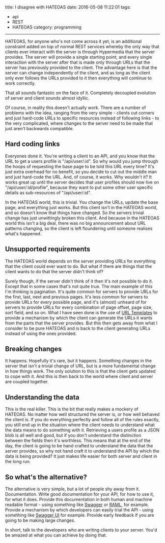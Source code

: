 title: I disagree with HATEOAS
date: 2016-05-08 11:22:01
tags:
- api
- REST
- HATEOAS
category: programming
---
HATEOAS, for anyone who's not come across it yet, is an additional constraint added on top of normal REST services whereby the only way that clients ever interact with the server is through Hypermedia that the server provides. The server will provide a single starting point, and every single interaction with the server after that is made only through URLs that the server has previously provided to the client. The advantage here is that the server can change independently of the client, and as long as the client only ever follows the URLs provided to it then everything will continue to work correctly.

That all sounds fantastic on the face of it. Completely decoupled evolution of server and client sounds almost idyllic.

Of course, in reality this doesn't actually work. There are a number of problems with the idea, ranging from the very simple - clients cut corners and just hard-code URLs to specific resources instead of following links - to the very complicated, where changes to the server need to be made that just aren't backwards compatible.

<!-- more -->

## Hard coding links
Everyones done it. You're writing a client to an API, and you know that the URL to get a users profile is "/api/user/:id". So why would you jump through the hoops of requesting the base page to be told this URL every time? It's just extra overhead for no benefit, so you decide to cut out the middle man and just hard-code the URL. And, of course, it works. Why wouldn't it? It works great up until the server decides that user profiles should now live on "/api/user/:id/profile", because they want to put some other user specific details as sub-resources of "/api/user/:id".

In the HATEOAS world, this is trivial. You change the URLs, update the base page, and everything just works. But this client isn't in the HATEOAS world, and so doesn't know that things have changed. So the servers trivial change has just unwittingly broken this client. And because in the HATEOAS world this isn't a big deal, there was no big announcement about URL patterns changing, so the client is left floundering until someone realises what's happened.

## Unsupported requirements
The HATEOAS world depends on the server providing URLs for everything that the client could ever want to do. But what if there are things that the client wants to do that the server didn't think of?

Surely though, if the server didn't think of it then it's not possible to do it. Except that in some cases that's not quite true. The main example of this I'm thinking is pagination. It's quite common for servers to provide URLs for the first, last, next and previous pages. It's less common for servers to provide URLs for every possible page, and it's (almost) unheard of for servers to provide URLs for every combination of page offset, page size, sort field, and so on. What I have seen done is the use of [URL Templates](https://tools.ietf.org/html/rfc6570) to provide a mechanism by which the client can generate the URLs it wants from the parts that the server provides. But this then gets away from what I consider to be pure HATEOAS and is back to the client generating URLs instead of using the ones provided.

## Breaking changes
It happens. Hopefully it's rare, but it happens. Something changes in the server that isn't a trivial change of URL, but is a more fundamental change in how things work. The only solution to this is that the client gets updated to cope with it. And this is then back to the world where client and server are coupled together.

## Understanding the data
This is the real killer. This is the bit that really makes a mockery of HATEOAS. No matter how well structured the server is, or how well behaved the client is. If you do everything perfectly and follow all of the rules exactly, you still end up in the situation where the client needs to understand what the data means to do something with it. Retrieving a users profile as a JSON blob is all well and good, but if you don't understand the distinction between the fields then it's worthless. This means that at the end of the day, the client is going to be hand crafted to understand the data that the server provides, so why not hand craft it to understand the API by which the data is being provided? It just makes life easier for both server and client in the long run.

## So what's the alternative?
The alternative is very simple, but a lot of people shy away from it. Documentation. Write good documentation for your API, for how to use it, for what it does. Provide this documentation in both human and machine readable format - using something like [Swagger](http://swagger.io/specification/) or [RAML](http://raml.org/), for example. Provide a mechanism by which developers can easily trial the API - using something like [Swagger UI](http://swagger.io/swagger-ui/) for example. Provide early feedback if you are going to be making large changes.

In short, talk to the developers who are writing clients to your server. You'd be amazed at what you can achieve by doing that.
